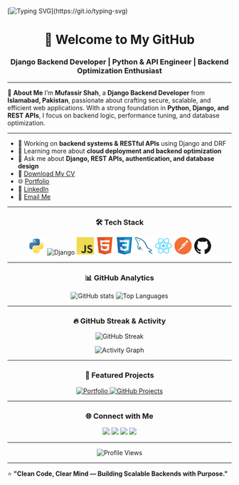 <!-- Typing Animation -->

[![Typing SVG](https://readme-typing-svg.herokuapp.com?font=Fira+Code\&size=22\&duration=3000\&pause=1000\&color=00BFFF\&center=true\&vCenter=true\&width=750\&lines=Hi+%F0%9F%91%8B%2C+I'm+Mufassir+Shah;Django+Backend+Developer;Python+%26+API+Engineer;Building+Scalable+Web+Applications;Passionate+About+Clean+and+Efficient+Code!)](https://git.io/typing-svg)

<h1 align="center">🚀 Welcome to My GitHub</h1>
<h3 align="center">Django Backend Developer | Python & API Engineer | Backend Optimization Enthusiast</h3>

---

💼 **About Me**
I’m **Mufassir Shah**, a **Django Backend Developer** from **Islamabad, Pakistan**, passionate about crafting secure, scalable, and efficient web applications.
With a strong foundation in **Python, Django, and REST APIs**, I focus on backend logic, performance tuning, and database optimization.

---

* 🔭 Working on **backend systems & RESTful APIs** using Django and DRF
* 🌱 Learning more about **cloud deployment and backend optimization**
* 💬 Ask me about **Django, REST APIs, authentication, and database design**
* 📄 [Download My CV](https://github.com/SyedMufassirShah/SyedMufassirShah/blob/main/MufassirShah_CV.pdf)
* 🌐 [Portfolio](https://mufassirshah.pythonanywhere.com)
* 💼 [LinkedIn](https://www.linkedin.com/in/mufassir-shah-a39ab1250)
* 📧 [Email Me](mailto:mufassirshah3@gmail.com)

---

<h3 align="center">🛠 Tech Stack</h3>
<p align="center">
  <img src="https://raw.githubusercontent.com/devicons/devicon/master/icons/python/python-original.svg" width="40" height="40" alt="Python"/>
  <img src="https://cdn.worldvectorlogo.com/logos/django.svg" width="40" height="40" alt="Django"/>
  <img src="https://raw.githubusercontent.com/devicons/devicon/master/icons/javascript/javascript-original.svg" width="40" height="40" alt="JavaScript"/>
  <img src="https://raw.githubusercontent.com/devicons/devicon/master/icons/html5/html5-original.svg" width="40" height="40" alt="HTML5"/>
  <img src="https://raw.githubusercontent.com/devicons/devicon/master/icons/css3/css3-original.svg" width="40" height="40" alt="CSS3"/>
  <img src="https://raw.githubusercontent.com/devicons/devicon/master/icons/mysql/mysql-original.svg" width="40" height="40" alt="MySQL"/>
  <img src="https://raw.githubusercontent.com/devicons/devicon/master/icons/react/react-original.svg" width="40" height="40" alt="React"/>
  <img src="https://raw.githubusercontent.com/devicons/devicon/master/icons/postman/postman-original.svg" width="40" height="40" alt="Postman"/>
  <img src="https://raw.githubusercontent.com/devicons/devicon/master/icons/github/github-original.svg" width="40" height="40" alt="GitHub"/>
</p>

---

<h3 align="center">📊 GitHub Analytics</h3>
<p align="center">
  <img src="https://github-readme-stats.vercel.app/api?username=SyedMufassirShah&show_icons=true&theme=tokyonight" alt="GitHub stats"/>
  <img src="https://github-readme-stats.vercel.app/api/top-langs/?username=SyedMufassirShah&layout=compact&theme=tokyonight" alt="Top Languages"/>
</p>

---

<h3 align="center">🔥 GitHub Streak & Activity</h3>
<p align="center">
  <img src="https://github-readme-streak-stats.herokuapp.com/?user=SyedMufassirShah&theme=tokyonight" alt="GitHub Streak"/>
</p>

<p align="center">
  <img src="https://github-readme-activity-graph.vercel.app/graph?username=SyedMufassirShah&theme=tokyo-night" alt="Activity Graph"/>
</p>

---

<h3 align="center">🚀 Featured Projects</h3>
<p align="center">
  <a href="https://mufassirshah.pythonanywhere.com" target="_blank">
    <img src="https://img.shields.io/badge/Portfolio%20Website-0A66C2?style=for-the-badge&logo=google-chrome&logoColor=white" alt="Portfolio"/>
  </a>
  <a href="https://github.com/SyedMufassirShah" target="_blank">
    <img src="https://img.shields.io/badge/All%20Projects-100000?style=for-the-badge&logo=github&logoColor=white" alt="GitHub Projects"/>
  </a>
</p>

---

<h3 align="center">🌐 Connect with Me</h3>
<p align="center">
  <a href="mailto:mufassirshah3@gmail.com"><img src="https://img.shields.io/badge/Email-D14836?style=for-the-badge&logo=gmail&logoColor=white"/></a>
  <a href="https://www.linkedin.com/in/mufassir-shah-a39ab1250/"><img src="https://img.shields.io/badge/LinkedIn-0A66C2?style=for-the-badge&logo=linkedin&logoColor=white"/></a>
  <a href="https://github.com/SyedMufassirShah"><img src="https://img.shields.io/badge/GitHub-000000?style=for-the-badge&logo=github&logoColor=white"/></a>
  <a href="https://mufassirshah.pythonanywhere.com"><img src="https://img.shields.io/badge/Portfolio-FF7F50?style=for-the-badge&logo=google-chrome&logoColor=white"/></a>
</p>

---

<p align="center">
  <img src="https://komarev.com/ghpvc/?username=SyedMufassirShah&label=Profile%20Views&color=blue&style=flat" alt="Profile Views"/>
</p>

---

⭐ **"Clean Code, Clear Mind — Building Scalable Backends with Purpose."**
